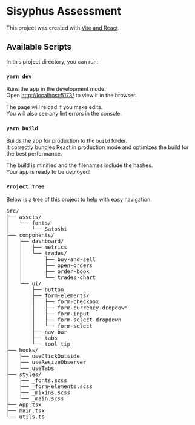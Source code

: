 # Sisyphus Assessment

This project was created with [Vite and React](https://vitejs.dev/guide/).

## Available Scripts

In this project directory, you can run:

### `yarn dev`

Runs the app in the development mode.\
Open [http://localhost:5173/](http://localhost:5173) to view it in the browser.

The page will reload if you make edits.\
You will also see any lint errors in the console.


### `yarn build`

Builds the app for production to the `build` folder.\
It correctly bundles React in production mode and optimizes the build for the best performance.

The build is minified and the filenames include the hashes.\
Your app is ready to be deployed!


### `Project Tree`

Below is a tree of this project to help with easy navigation.

<pre>
src/
├── assets/
│   └── fonts/
│       └── Satoshi
├── components/
│   ├── dashboard/
│   │   ├── metrics
│   │   └── trades/
│   │       ├── buy-and-sell
│   │       ├── open-orders
│   │       ├── order-book
│   │       └── trades-chart
│   └── ui/
│       ├── button
│       ├── form-elements/
│       │   ├── form-checkbox
│       │   ├── form-currency-dropdown
│       │   ├── form-input
│       │   ├── form-select-dropdown
│       │   └── form-select
│       ├── nav-bar
│       ├── tabs
│       └── tool-tip
├── hooks/
│   ├── useClickOutside
│   ├── useResizeObserver
│   └── useTabs
├── styles/
│   ├── _fonts.scss
│   ├── _form-elements.scss
│   ├── _mixins.scss
│   └── _main.scss
├── App.tsx
├── main.tsx
└── utils.ts
</pre>